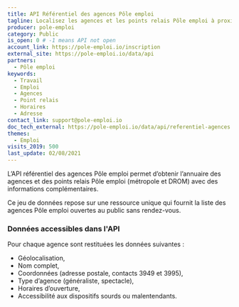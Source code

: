 ```yaml
---
title: API Référentiel des agences Pôle emploi
tagline: Localisez les agences et les points relais Pôle emploi à proximité et partout en France (métropole et DROM).
producer: pole-emploi
category: Public
is_open: 0 # -1 means API not open
account_link: https://pole-emploi.io/inscription
external_site: https://pole-emploi.io/data/api
partners:
  - Pôle emploi
keywords:
  - Travail
  - Emploi
  - Agences
  - Point relais
  - Horaires
  - Adresse
contact_link: support@pole-emploi.io
doc_tech_external: https://pole-emploi.io/data/api/referentiel-agences
themes:
  - Emploi
visits_2019: 500
last_update: 02/08/2021
---
```


L’API référentiel des agences Pôle emploi permet d’obtenir l’annuaire des agences et des points relais Pôle emploi (métropole et DROM) avec des informations complémentaires.

Ce jeu de données repose sur une ressource unique qui fournit la liste des agences Pôle emploi ouvertes au public sans rendez-vous.

### Données accessibles dans l'API

Pour chaque agence sont restituées les données suivantes :

- Géolocalisation,
- Nom complet,
- Coordonnées (adresse postale, contacts 3949 et 3995),
- Type d’agence (généraliste, spectacle),
- Horaires d’ouverture,
- Accessibilité aux dispositifs sourds ou malentendants.
